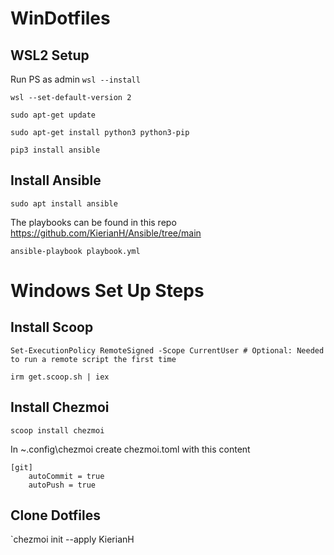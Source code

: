 # WinDotfiles

## WSL2 Setup
Run PS as admin
`wsl --install`

`wsl --set-default-version 2`

`sudo apt-get update`

`sudo apt-get install python3 python3-pip`

`pip3 install ansible`

## Install Ansible

`sudo apt install ansible`

The playbooks can be found in this repo https://github.com/KierianH/Ansible/tree/main

`ansible-playbook playbook.yml`

# Windows Set Up Steps
## Install Scoop
`Set-ExecutionPolicy RemoteSigned -Scope CurrentUser # Optional: Needed to run a remote script the first time`

`irm get.scoop.sh | iex`

## Install Chezmoi
`scoop install chezmoi`

In ~\.config\chezmoi create chezmoi.toml with this content
``` 
[git]
    autoCommit = true
    autoPush = true
```

## Clone Dotfiles
`chezmoi init --apply KierianH
